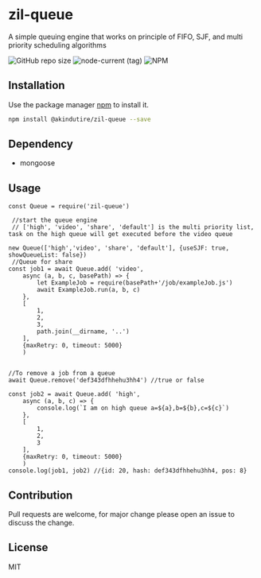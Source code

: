 # zil-queue
A simple queuing engine that works on principle of FIFO, SJF, and multi priority scheduling algorithms

![GitHub repo size](https://img.shields.io/github/repo-size/akindutire/zil-queue)
![node-current (tag)](https://img.shields.io/node/v/mongoose/latest)
![NPM](https://img.shields.io/npm/l/zil_queue)

## Installation
Use the package manager [npm](https://www.npmjs.com) to install it.

```bash
npm install @akindutire/zil-queue --save
```

## Dependency
- mongoose

## Usage

```node
const Queue = require('zil-queue')

 //start the queue engine
 // ['high', 'video', 'share', 'default'] is the multi priority list, task on the high queue will get executed before the video queue

new Queue(['high','video', 'share', 'default'], {useSJF: true, showQueueList: false})
 //Queue for share
const job1 = await Queue.add( 'video',
    async (a, b, c, basePath) => {
        let ExampleJob = require(basePath+'/job/exampleJob.js')
        await ExampleJob.run(a, b, c)
    },
    [
        1, 
        2, 
        3, 
        path.join(__dirname, '..')
    ],
    {maxRetry: 0, timeout: 5000}
    )


//To remove a job from a queue
await Queue.remove('def343dfhhehu3hh4') //true or false

const job2 = await Queue.add( 'high',
    async (a, b, c) => {
        console.log(`I am on high queue a=${a},b=${b},c=${c}`)
    },
    [
        1, 
        2, 
        3
    ],
    {maxRetry: 0, timeout: 5000}
    )
console.log(job1, job2) //{id: 20, hash: def343dfhhehu3hh4, pos: 8}
```
   
## Contribution
Pull requests are welcome, for major change please open an issue to discuss the change.

## License
MIT